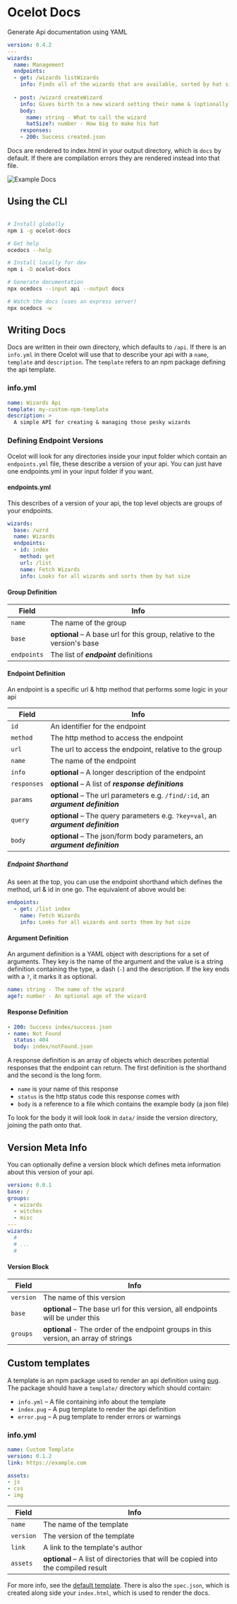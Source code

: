 # Ocelot Docs

Generate Api documentation using YAML

```yaml
version: 0.4.2
---
wizards:
  name: Management
  endpoints:
  - get: /wizards listWizards
    info: Finds all of the wizards that are available, sorted by hat size
    
  - post: /wizard createWizard
    info: Gives birth to a new wizard setting their name & (optionally) hat size
    body:
      name: string - What to call the wizard
      hatSize?: number - How big to make his hat
    responses:
    - 200: Success created.json
```

Docs are rendered to index.html in your output directory, which is `docs` by default. If there are compilation errors they are rendered instead into that file.

![Example Docs](assets/screenshot.png)

## Using the CLI

```bash

# Install globally
npm i -g ocelot-docs

# Get help
ocedocs --help

# Install locally for dev
npm i -D ocelot-docs

# Generate documentation
npx ocedocs --input api --output docs

# Watch the docs (uses an express server)
npx ocedocs -w

```

## Writing Docs

Docs are written in their own directory, which defaults to `/api`. If there is an `info.yml` in there Ocelot will use that to describe your api with a `name`, `template` and `description`. The `template` refers to an npm package defining the api template.

### info.yml

```yaml
name: Wizards Api
template: my-custom-npm-template
description: >
  A simple API for creating & managing those pesky wizards
```

### Defining Endpoint Versions

Ocelot will look for any directories inside your input folder which contain an `endpoints.yml` file, these describe a version of your api. You can just have one endpoints.yml in your input folder if you want.

#### endpoints.yml

This describes of a version of your api, the top level objects are groups of your endpoints.

```yaml
wizards:
  base: /wzrd
  name: Wizards
  endpoints:
  - id: index
    method: get
    url: /list
    name: Fetch Wizards
    info: Looks for all wizards and sorts them by hat size
```

#### Group Definition

| Field       | Info |
| ----------- | ---- |
| `name`      | The name of the group |
| `base`      | **optional** – A base url for this group, relative to the version's base |
| `endpoints` | The list of ***endpoint*** definitions |

#### Endpoint Definition

An endpoint is a specific url & http method that performs some logic in your api

| Field       | Info |
| ----------- | ---- |
| `id`        | An identifier for the endpoint |
| `method`    | The http method to access the endpoint |
| `url`       | The url to access the endpoint, relative to the group |
| `name`      | The name of the endpoint |
| `info`      | **optional** – A longer description of the endpoint |
| `responses` | **optional** – A list of ***response definitions*** |
| `params`    | **optional** – The url parameters e.g. `/find/:id`, an ***argument definition*** |
| `query`     | **optional** – The query parameters e.g. `?key=val`, an ***argument definition*** |
| `body`      | **optional** – The json/form body parameters, an ***argument definition*** |

##### Endpoint Shorthand

As seen at the top, you can use the endpoint shorthand which defines the method, url & id in one go. The equivalent of above would be:

``` yaml
endpoints:
  - get: /list index
    name: Fetch Wizards
    info: Looks for all wizards and sorts them by hat size
```

#### Argument Definition

An argument definition is a YAML object with descriptions for a set of arguments. They key is the name of the argument and the value is a string definition containing the type, a dash (`-`) and the description. If the key ends with a `?`, it marks it as optional.

```yaml
name: string - The name of the wizard
age?: number - An optional age of the wizard
```

#### Response Definition

```yaml
- 200: Success index/success.json
- name: Not Found
  status: 404
  body: index/notFound.json
```

A response definition is an array of objects which describes potential responses that the endpoint can return. The first definition is the shorthand and the second is the long form.

* `name` is your name of this response
* `status` is the http status code this response comes with
* `body` is a reference to a file which contains the example body (a json file)

To look for the body it will look look in `data/` inside the version directory, joining the path onto that.

## Version Meta Info

You can optionally define a version block which defines meta information about this version of your api.

```yaml
version: 0.0.1
base: /
groups:
  - wizards
  - witches
  - misc
---
wizards:
  #
  # ...
  # 
```

#### Version Block

| Field      | Info |
| ---------- | ---- |
| `version`  | The name of this version |
| `base`     | **optional** – The base url for this version, all endpoints will be under this |
| `groups`   | **optional** - The order of the endpoint groups in this version, an array of strings |

## Custom templates

A template is an npm package used to render an api definition using [pug](https://pugjs.org/). The package should have a `template/` directory which should contain:

* `info.yml` – A file containing info about the template
* `index.pug` – A pug template to render the api definition
* `error.pug` – A pug template to render errors or warnings

### info.yml

```yaml
name: Custom Template
version: 0.1.2
link: https://example.com

assets:
- js
- css
- img
```

| Field     | Info |
| --------- | ---- |
| `name`    | The name of the template |
| `version` | The version of the template |
| `link`    | A link to the template's author |
| `assets`  | **optional** – A list of directories that will be copied into the compiled result |

For more info, see the [default template](https://github.com/robb-j/ocelot-template). There is also the `spec.json`, which is created along side your `index.html`, which is used to render the docs.
